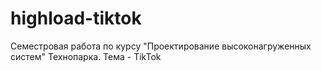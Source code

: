 # highload-tiktok
Семестровая работа по курсу "Проектирование высоконагруженных систем" Технопарка. Тема - TikTok
